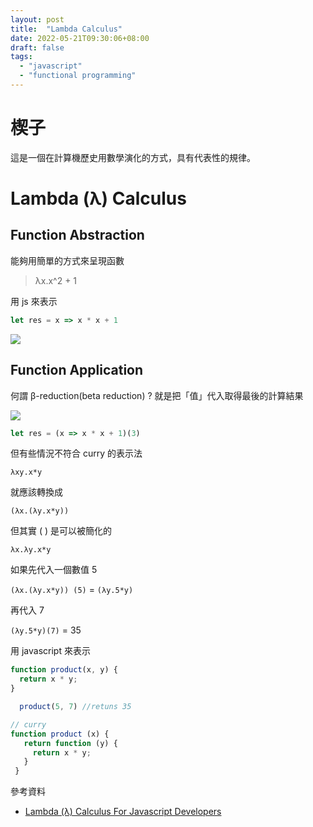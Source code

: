 ```yaml
---
layout: post
title:  "Lambda Calculus"
date: 2022-05-21T09:30:06+08:00
draft: false
tags: 
  - "javascript"
  - "functional programming"
---
```

# 楔子
這是一個在計算機歷史用數學演化的方式，具有代表性的規律。

# Lambda (λ) Calculus
## Function Abstraction
能夠用簡單的方式來呈現函數

> λx.x^2 + 1

用 js 來表示

```javascript
let res = x => x * x + 1
```

![](https://camo.githubusercontent.com/e0437f93c0ccd4f85327bb9bbe9d59b0d70f56513aeb8d722c2e7137f91871de/68747470733a2f2f7265732e636c6f7564696e6172792e636f6d2f74656368746865726961632f696d6167652f75706c6f61642f76313538373436363936372f6c616d6264612f6c616d6264616c616d5f7a71736a326d2e706e67)

## Function Application
何謂 β-reduction(beta reduction) ? 
就是把「值」代入取得最後的計算結果

![](https://camo.githubusercontent.com/de808a1db25d73f2bd4afeeed3bdd38b9d6872936a25807ac14130fa938969bd/68747470733a2f2f7265732e636c6f7564696e6172792e636f6d2f74656368746865726961632f696d6167652f75706c6f61642f76313538373436363936372f6c616d6264612f626574615f726564756374696f6e5f315f683772706f622e706e67)

```javascript
let res = (x => x * x + 1)(3)
```

但有些情況不符合 curry 的表示法

`λxy.x*y`

就應該轉換成

`(λx.(λy.x*y))`

但其實 ( ) 是可以被簡化的

`λx.λy.x*y`

如果先代入一個數值 5

`(λx.(λy.x*y)) (5)` = `(λy.5*y)`

再代入 7

`(λy.5*y)(7)` = 35

用 javascript 來表示

```javascript 
function product(x, y) {
  return x * y;
}

  product(5, 7) //retuns 35

// curry
function product (x) {
   return function (y) {
     return x * y;
   }
 }
```

參考資料
- [Lambda (λ) Calculus For Javascript Developers](https://gist.github.com/techtheriac/d0daa646b45fed7fba7c061bfc3154ee)
